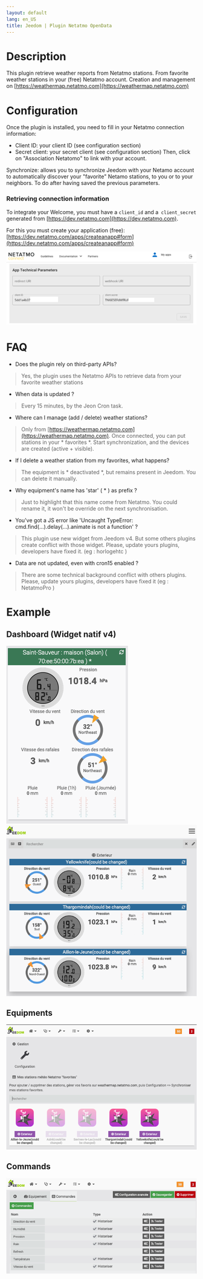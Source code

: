 ```yaml
---
layout: default
lang: en_US
title: Jeedom | Plugin Netatmo OpenData
---
```


# Description
This plugin retrieve weather reports from Netatmo stations. From favorite weather stations in your (free) Netatmo account. Creation and management on [https://weathermap.netatmo.com](https://weathermap.netatmo.com)


# Configuration
Once the plugin is installed, you need to fill in your Netatmo connection information:

- Client ID: your client ID (see configuration section)
- Secret client: your secret client (see configuration section)
Then, click on "Association Netatomo" to link with your account.

Synchronize: allows you to synchronize Jeedom with your Netamo account to automatically discover your "favorite" Netamo stations, to you or to your neighbors. To do after having saved the previous parameters.

### Retrieving connection information
To integrate your Welcome, you must have a `client_id` and a` client_secret` generated from [https://dev.netatmo.com](https://dev.netatmo.com).

For this you must create your application (free): [https://dev.netatmo.com/apps/createanapp#form](https://dev.netatmo.com/apps/createanapp#form)


![](../screenshot/netatmo_clientid.png)

# FAQ
- Does the plugin rely on third-party APIs?
> Yes, the plugin uses the Netatmo APIs to retrieve data from your favorite weather stations

- When data is updated ?
> Every 15 minutes, by the Jeon Cron task.

- Where can I manage (add / delete) weather stations?
> Only from [https://weathermap.netatmo.com](https://weathermap.netatmo.com). Once connected, you can put stations in your * favorites *. Start synchronization, and the devices are created (active + visible).

- If I delete a weather station from my favorites, what happens?
> The equipment is * deactivated *, but remains present in Jeedom. You can delete it manually.

- Why equipment's name has 'star' ( * ) as prefix ? 
> Just to highlight that this name come from Netatmo. You could rename it, it won't be override on the next synchronisation.  

- You've got a JS error like 'Uncaught TypeError: cmd.find(…).delay(…).animate is not a function' ? 
> This plugin use new widget from Jeedom v4. But some others plugins create conflict with those widget. 
> Please, update yours plugins, developers have fixed it. (eg : horlogehtc )

- Data are not updated, even with cron15 enabled ?
> There are some technical background conflict with others plugins.
> Please, update yours plugins, developers have fixed it (eg : NetatmoPro ) 
 

# Example

## Dashboard (Widget natif v4)
![](../screenshot/NetatmoOpenData_dashboard_widget_v2.png)
![](../screenshot/NetatmoOpenData_dashboard_widget.png)

## Equipments
![](../screenshot/NetatmoOpenData_equipment.png)

## Commands
![](../screenshot/NetatmoOpenData_command.png)
